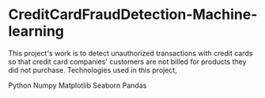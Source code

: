 # CreditCardFraudDetection-Machine-learning
This project's work is to detect unauthorized transactions with credit cards so that credit card companies' customers are not billed for products they did not purchase.
Technologies used in this project,

Python
Numpy
Matplotlib
Seaborn
Pandas

